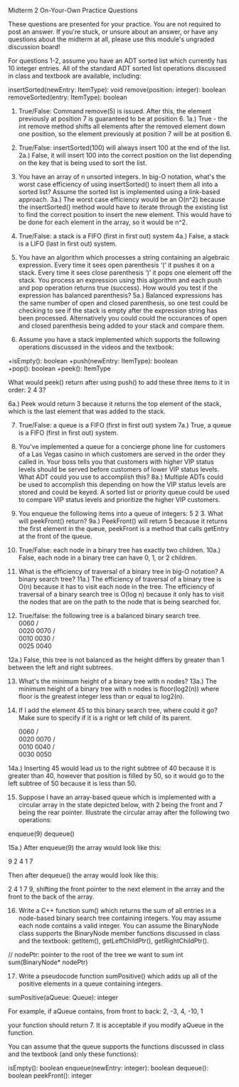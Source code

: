 Midterm 2 On-Your-Own Practice Questions

These questions are presented for your practice. You are not required to post an answer.  If you're stuck, or unsure about an answer, or have any questions about the midterm at all, please use this module's ungraded discussion board!

For questions 1-2, assume you have an ADT sorted list which currently has 10 integer entries.  All of the standard ADT sorted list operations discussed in class and textbook are available, including:

insertSorted(newEntry: ItemType): void 
remove(position: integer): boolean 
removeSorted(entry: ItemType): boolean

1. True/False: Command remove(5) is issued.  After this, the element previously at position 7 is guaranteed to be at position 6.
1a.) True - the int remove method shifts all elements after the removed element down one position, so the element previously at position 7 will be at position 6.

2.  True/False: insertSorted(100) will always insert 100 at the end of the list.
2a.) False, it will insert 100 into the correct position on the list depending on the key that is being used to sort the list.

3. You have an array of n unsorted integers.  In big-O notation, what's the worst case efficiency of using insertSorted() to insert them all into a sorted list?  Assume the sorted list is implemented using a link-based approach.
3a.) The worst case efficiency would be an O(n^2) because the insertSorted() method would have to iterate through the existing list to find the correct position to insert the new element. This would have to be done for each element in the array, so it would be n^2.

4. True/False: a stack is a FIFO (first in first out) system
4a.) False, a stack is a LIFO (last in first out) system.

5.  You have an algorithm which processes a string containing an algebraic expression.  Every time it sees open parenthesis ‘(‘ it pushes it on a stack.  Every time it sees close parenthesis ‘)’ it pops one element off the stack.  You process an expression using this algorithm and each push and pop operation returns true (success).  How would you test if the expression has balanced parenthesis?
5a.) Balanced expressions has the same number of open and closed parenthesis, so one test could be checking to see if the stack is empty after the expression string has been processed. Alternatively you could could the occurances of open and closed parenthesis being added to your stack and compare them. 

6.  Assume you have a stack implemented which supports the following operations discussed in the videos and the textbook:

+isEmpty(): boolean
+push(newEntry: ItemType): boolean                  
+pop(): boolean
+peek(): ItemType

What would peek() return after using push() to add these three items to it in order: 2 4 3? 

6a.) Peek would return 3 because it returns the top element of the stack, which is the last element that was added to the stack.

7. True/False: a queue is a FIFO (first in first out) system
7a.) True, a queue is a FIFO (first in first out) system.

8. You've implemented a queue for a concierge phone line for customers of a Las Vegas casino in which customers are served in the order they called in.  Your boss tells you that customers with higher VIP status levels should be served before customers of lower VIP status levels.  What ADT could you use to accomplish this?
8a.) Multiple ADTs could be used to accomplish this depending on how the VIP status levels are stored and could be keyed. A sorted list or priority queue could be used to compare VIP status levels and prioritize the higher VIP customers.


9. You enqueue the following items into a queue of integers: 5 2 3.  What will peekFront() return?
9a.) PeekFront() will return 5 because it returns the first element in the queue,  peekFront is a method that calls getEntry at the front of the queue.

10. True/False: each node in a binary tree has exactly two children.
10a.) False, each node in a binary tree can have 0, 1, or 2 children.

11.  What is the efficiency of traversal of a binary tree in big-O notation?  A binary search tree?
11a.) The efficiency of traversal of a binary tree is O(n) because it has to visit each node in the tree. The efficiency of traversal of a binary search tree is O(log n) because it only has to visit the nodes that are on the path to the node that is being searched for.

12. True/false: the following tree is a balanced binary search tree.  
    0060
    /  \
 0020 0070
  / \
0010 0030
      /\
    0025 0040 

12a.) False, this tree is not balanced as the height differs by greater than 1 between the left and right subtrees.

13. What's the minimum height of a binary tree with n nodes?
13a.) The minimum height of a binary tree with n nodes is floor(log2(n)) where floor is the greatest integer less than or equal to log2(n).


14. If I add the element 45 to this binary search tree, where could it go?  Make sure to specify if it is a right or left child of its parent.

    0060
    /  \
 0020 0070
  / \
0010 0040
      /\
    0030 0050

14a.) Inserting 45 would lead us to the right subtree of 40 because it is greater than 40, however that position is filled by 50, so it would go to the left subtree of 50 because it is less than 50.

15. Suppose I have an array-based queue which is implemented with a circular array in the state depicted below, with 2 being the front and 7 being the rear pointer.  Illustrate the circular array after the following two operations:

enqueue(9)
dequeue()

15a.) After enqueue(9) the array would look like this:

9 2 4 1 7

Then after dequeue() the array would look like this:

2 4 1 7 9, shifting the front pointer to the next element in the array and the front to the back of the array.

16. Write a C++ function sum() which returns the sum of all entries in a node-based binary search tree containing integers.  You may assume each node contains a valid integer.  You can assume the BinaryNode class supports the BinaryNode member functions discussed in class and the textbook: getItem(), getLeftChildPtr(), getRightChildPtr().

// nodePtr: pointer to the root of the tree we want to sum
int sum(BinaryNode* nodePtr)

17. Write a pseudocode function sumPositive() which adds up all of the positive elements in a queue containing integers.

sumPositive(aQueue: Queue): integer

For example, if aQueue contains, from front to back: 2, -3, 4, -10, 1

your function should return 7.  It is acceptable if you modify aQueue in the function.

You can assume that the queue supports the functions discussed in class and the textbook (and only these functions):

isEmpty(): boolean
enqueue(newEntry: integer): boolean 
dequeue(): boolean
peekFront(): integer